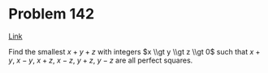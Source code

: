 # Problem 142

[Link](https://projecteuler.net/problem=142)

Find the smallest $x + y + z$ with integers $x \\gt y \\gt z \\gt 0$ such that $x + y$, $x - y$, $x + z$, $x - z$, $y + z$, $y - z$ are all perfect squares.